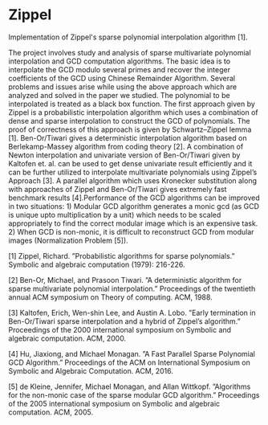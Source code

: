 # Zippel
Implementation of Zippel's sparse polynomial interpolation algorithm [1].

The project involves study and analysis of sparse multivariate polynomial interpolation and GCD computation algorithms. The basic idea is to interpolate the GCD modulo several primes and recover the integer coefficients of the GCD using Chinese Remainder Algorithm. Several problems and issues arise while using the above approach which are analyzed and solved in the paper we studied. The polynomial to be interpolated is treated as a black box function. The first approach given by Zippel is a probabilistic interpolation algorithm which uses a combination of dense and sparse interpolation to construct the GCD of polynomials. The proof of correctness of this approach is given by Schwartz–Zippel lemma [1]. Ben-Or/Tiwari gives a deterministic interpolation algorithm based on Berlekamp-Massey algorithm from coding theory [2]. A combination of Newton interpolation and univariate version of Ben-Or/Tiwari given by Kaltofen et. al. can be used to get dense univariate result efficiently and it can be further utilized to interpolate multivariate polynomials using Zippel’s Approach [3]. A parallel algorithm which uses Kronecker substitution along with approaches of Zippel and Ben-Or/Tiwari gives extremely fast benchmark results [4].Performance of the GCD algorithms can be improved in two situations: 1) Modular GCD algorithm generates a monic gcd (as GCD is unique upto multiplication by a unit) which needs to be scaled appropriately to find the correct modular image which is an expensive task. 2) When GCD is non-monic, it is difficult to reconstruct GCD from modular images (Normalization Problem [5]).

[1] Zippel, Richard. ”Probabilistic algorithms for sparse polynomials.” Symbolic and algebraic computation (1979): 216-226.

[2] Ben-Or, Michael, and Prasoon Tiwari. ”A deterministic algorithm for sparse multivariate polynomial interpolation.” Proceedings of the twentieth annual ACM symposium on Theory of computing. ACM, 1988.

[3] Kaltofen, Erich, Wen-shin Lee, and Austin A. Lobo. ”Early termination in Ben-Or/Tiwari sparse interpolation and a hybrid of Zippel’s algorithm.” Proceedings of the 2000 international symposium on Symbolic and algebraic computation. ACM, 2000.

[4] Hu, Jiaxiong, and Michael Monagan. ”A Fast Parallel Sparse Polynomial GCD Algorithm.” Proceedings of the ACM on International Symposium on Symbolic and Algebraic Computation. ACM, 2016.

[5] de Kleine, Jennifer, Michael Monagan, and Allan Wittkopf. ”Algorithms for the non-monic case of the sparse modular GCD algorithm.” Proceedings of the 2005 international symposium on Symbolic and algebraic computation. ACM, 2005.
